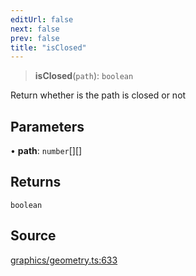 ```yaml
---
editUrl: false
next: false
prev: false
title: "isClosed"
---
```


> **isClosed**(`path`): `boolean`

Return whether is the path is closed or not

## Parameters

• **path**: `number`[][]

## Returns

`boolean`

## Source

[graphics/geometry.ts:633](https://github.com/dgmjs/dgmjs/blob/main/packages/core/src/graphics/geometry.ts#L633)

